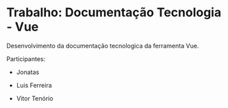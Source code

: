 # Trabalho: Documentação Tecnologia - Vue

Desenvolvimento da documentação tecnologica da ferramenta Vue.

Participantes:

* Jonatas
  
* Luis Ferreira

* Vitor Tenório
